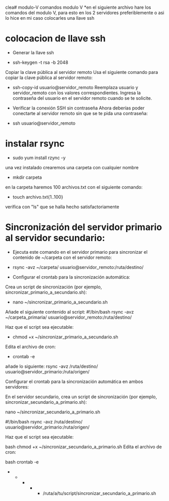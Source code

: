 clea# modulo-V
comandos modulo V
*en el siguiente archivo hare los comandos del modulo V, para esto en los 2 servidores preferiblemente o asi lo hice en mi caso
colocarles una llave ssh

# colocacion de llave ssh

* Generar la llave ssh
  
- ssh-keygen -t rsa -b 2048

Copiar la clave pública al servidor remoto
Usa el siguiente comando para copiar la clave pública al servidor remoto:

- ssh-copy-id usuario@servidor_remoto
Reemplaza usuario y servidor_remoto con los valores correspondientes.
Ingresa la contraseña del usuario en el servidor remoto cuando se te solicite.

* Verificar la conexión SSH sin contraseña
Ahora deberías poder conectarte al servidor remoto sin que se te pida una contraseña:
- ssh usuario@servidor_remoto

# instalar rsync
- sudo yum install rzync -y

una vez instalado crearemos una carpeta con cualquier nombre
- mkdir carpeta

en la carpeta haremos 100 archivos.txt con el siguiente comando:
- touch archivo.txt{1..100}

verifica con "ls" que se halla hecho satisfactoriamente

# Sincronización del servidor primario al servidor secundario:

* Ejecuta este comando en el servidor primario para sincronizar el contenido de ~/carpeta con el servidor remoto:
- rsync -avz ~/carpeta/ usuario@servidor_remoto:/ruta/destino/

- Configurar el crontab para la sincronización automática:

Crea un script de sincronización (por ejemplo, sincronizar_primario_a_secundario.sh):

- nano ~/sincronizar_primario_a_secundario.sh

Añade el siguiente contenido al script:
#!/bin/bash
rsync -avz ~/carpeta_primaria/ usuario@servidor_remoto:/ruta/destino/

Haz que el script sea ejecutable:
- chmod +x ~/sincronizar_primario_a_secundario.sh

Edita el archivo de cron:
- crontab -e

 añade lo siguiente:
 rsync -avz /ruta/destino/ usuario@servidor_primario:/ruta/origen/

Configurar el crontab para la sincronización automática en ambos servidores:

En el servidor secundario, crea un script de sincronización (por ejemplo, sincronizar_secundario_a_primario.sh):

nano ~/sincronizar_secundario_a_primario.sh

#!/bin/bash
rsync -avz /ruta/destino/ usuario@servidor_primario:/ruta/origen/

Haz que el script sea ejecutable:

bash
chmod +x ~/sincronizar_secundario_a_primario.sh
Edita el archivo de cron:

bash
crontab -e
* * * * * /ruta/a/tu/script/sincronizar_secundario_a_primario.sh
